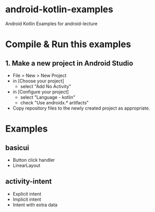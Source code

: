 # android-kotlin-examples
Android Kotlin Examples for android-lecture

# Compile & Run this examples
## 1. Make a new project in Android Studio
* File > New > New Project
* in [Choose your project]
	- select "Add No Activity"
* in [Configure your project]
	- select "Language - kotlin"
	- check "Use androidx.* artifacts"
* Copy repository files to the newly created project as appropriate.

# Examples

## basicui
* Button click handler
* LinearLayout

## activity-intent
* Explicit intent
* Implicit intent
* Intent with extra data